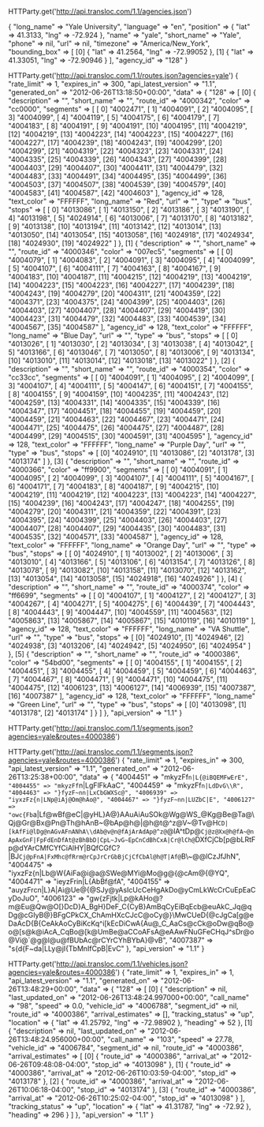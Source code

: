 
HTTParty.get('http://api.transloc.com/1.1/agencies.json')

{
  "long_name" => "Yale University",
  "language" => "en",
  "position" => {
  "lat" => 41.3133,
  "lng" => -72.924
  },
          "name" => "yale",
    "short_name" => "Yale",
         "phone" => nil,
           "url" => nil,
      "timezone" => "America/New_York",
  "bounding_box" => [
      [0] {
          "lat" => 41.2564,
          "lng" => -72.99052
      },
      [1] {
          "lat" => 41.33051,
          "lng" => -72.90946
      }
  ],
  "agency_id" => "128"
}

HTTParty.get('http://api.transloc.com/1.1/routes.json?agencies=yale')
{
            "rate_limit" => 1,
            "expires_in" => 300,
    "api_latest_version" => "1.1",
          "generated_on" => "2012-06-26T13:18:50+00:00",
                  "data" => {
        "128" => [
            [0] {
                "description" => "",
                 "short_name" => "",
                   "route_id" => "4000342",
                      "color" => "cc0000",
                   "segments" => [
                    [ 0] "4002471",
                    [ 1] "4004091",
                    [ 2] "4004095",
                    [ 3] "4004099",
                    [ 4] "4004119",
                    [ 5] "4004175",
                    [ 6] "4004179",
                    [ 7] "4004183",
                    [ 8] "4004191",
                    [ 9] "4004191",
                    [10] "4004195",
                    [11] "4004219",
                    [12] "4004219",
                    [13] "4004223",
                    [14] "4004223",
                    [15] "4004227",
                    [16] "4004227",
                    [17] "4004239",
                    [18] "4004243",
                    [19] "4004299",
                    [20] "4004299",
                    [21] "4004319",
                    [22] "4004323",
                    [23] "4004331",
                    [24] "4004335",
                    [25] "4004339",
                    [26] "4004343",
                    [27] "4004399",
                    [28] "4004403",
                    [29] "4004407",
                    [30] "4004411",
                    [31] "4004479",
                    [32] "4004483",
                    [33] "4004491",
                    [34] "4004495",
                    [35] "4004499",
                    [36] "4004503",
                    [37] "4004507",
                    [38] "4004539",
                    [39] "4004579",
                    [40] "4004583",
                    [41] "4004587",
                    [42] "4004603"
                ],
                  "agency_id" => 128,
                 "text_color" => "FFFFFF",
                  "long_name" => "Red",
                        "url" => "",
                       "type" => "bus",
                      "stops" => [
                    [ 0] "4013086",
                    [ 1] "4013150",
                    [ 2] "4013186",
                    [ 3] "4013190",
                    [ 4] "4013198",
                    [ 5] "4024914",
                    [ 6] "4013006",
                    [ 7] "4013170",
                    [ 8] "4013182",
                    [ 9] "4013138",
                    [10] "4013194",
                    [11] "4013142",
                    [12] "4013014",
                    [13] "4013050",
                    [14] "4013054",
                    [15] "4013058",
                    [16] "4024918",
                    [17] "4024934",
                    [18] "4024930",
                    [19] "4024922"
                ]
            },
            [1] {
                "description" => "",
                 "short_name" => "",
                   "route_id" => "4000346",
                      "color" => "007ec5",
                   "segments" => [
                    [ 0] "4004079",
                    [ 1] "4004083",
                    [ 2] "4004091",
                    [ 3] "4004095",
                    [ 4] "4004099",
                    [ 5] "4004107",
                    [ 6] "4004111",
                    [ 7] "4004163",
                    [ 8] "4004167",
                    [ 9] "4004183",
                    [10] "4004187",
                    [11] "4004215",
                    [12] "4004219",
                    [13] "4004219",
                    [14] "4004223",
                    [15] "4004223",
                    [16] "4004227",
                    [17] "4004239",
                    [18] "4004243",
                    [19] "4004279",
                    [20] "4004311",
                    [21] "4004359",
                    [22] "4004371",
                    [23] "4004375",
                    [24] "4004399",
                    [25] "4004403",
                    [26] "4004403",
                    [27] "4004407",
                    [28] "4004407",
                    [29] "4004419",
                    [30] "4004423",
                    [31] "4004479",
                    [32] "4004483",
                    [33] "4004539",
                    [34] "4004567",
                    [35] "4004587"
                ],
                  "agency_id" => 128,
                 "text_color" => "FFFFFF",
                  "long_name" => "Blue Day",
                        "url" => "",
                       "type" => "bus",
                      "stops" => [
                    [ 0] "4013026",
                    [ 1] "4013030",
                    [ 2] "4013034",
                    [ 3] "4013038",
                    [ 4] "4013042",
                    [ 5] "4013166",
                    [ 6] "4013046",
                    [ 7] "4013050",
                    [ 8] "4013006",
                    [ 9] "4013134",
                    [10] "4013010",
                    [11] "4013014",
                    [12] "4013018",
                    [13] "4013022"
                ]
            },
            [2] {
                "description" => "",
                 "short_name" => "",
                   "route_id" => "4000354",
                      "color" => "cc33cc",
                   "segments" => [
                    [ 0] "4004091",
                    [ 1] "4004095",
                    [ 2] "4004099",
                    [ 3] "4004107",
                    [ 4] "4004111",
                    [ 5] "4004147",
                    [ 6] "4004151",
                    [ 7] "4004155",
                    [ 8] "4004155",
                    [ 9] "4004159",
                    [10] "4004235",
                    [11] "4004243",
                    [12] "4004259",
                    [13] "4004331",
                    [14] "4004335",
                    [15] "4004339",
                    [16] "4004347",
                    [17] "4004451",
                    [18] "4004455",
                    [19] "4004459",
                    [20] "4004459",
                    [21] "4004463",
                    [22] "4004467",
                    [23] "4004471",
                    [24] "4004471",
                    [25] "4004475",
                    [26] "4004475",
                    [27] "4004487",
                    [28] "4004499",
                    [29] "4004515",
                    [30] "4004591",
                    [31] "4004595"
                ],
                  "agency_id" => 128,
                 "text_color" => "FFFFFF",
                  "long_name" => "Purple Day",
                        "url" => "",
                       "type" => "bus",
                      "stops" => [
                    [0] "4024910",
                    [1] "4013086",
                    [2] "4013178",
                    [3] "4013174"
                ]
            },
            [3] {
                "description" => "",
                 "short_name" => "",
                   "route_id" => "4000366",
                      "color" => "ff9900",
                   "segments" => [
                    [ 0] "4004091",
                    [ 1] "4004095",
                    [ 2] "4004099",
                    [ 3] "4004107",
                    [ 4] "4004111",
                    [ 5] "4004167",
                    [ 6] "4004171",
                    [ 7] "4004183",
                    [ 8] "4004187",
                    [ 9] "4004215",
                    [10] "4004219",
                    [11] "4004219",
                    [12] "4004223",
                    [13] "4004223",
                    [14] "4004227",
                    [15] "4004239",
                    [16] "4004243",
                    [17] "4004247",
                    [18] "4004255",
                    [19] "4004279",
                    [20] "4004311",
                    [21] "4004359",
                    [22] "4004391",
                    [23] "4004395",
                    [24] "4004399",
                    [25] "4004403",
                    [26] "4004403",
                    [27] "4004407",
                    [28] "4004407",
                    [29] "4004435",
                    [30] "4004483",
                    [31] "4004535",
                    [32] "4004571",
                    [33] "4004587"
                ],
                  "agency_id" => 128,
                 "text_color" => "FFFFFF",
                  "long_name" => "Orange Day",
                        "url" => "",
                       "type" => "bus",
                      "stops" => [
                    [ 0] "4024910",
                    [ 1] "4013002",
                    [ 2] "4013006",
                    [ 3] "4013010",
                    [ 4] "4013166",
                    [ 5] "4013106",
                    [ 6] "4013154",
                    [ 7] "4013126",
                    [ 8] "4013078",
                    [ 9] "4013082",
                    [10] "4013158",
                    [11] "4013070",
                    [12] "4013162",
                    [13] "4013054",
                    [14] "4013058",
                    [15] "4024918",
                    [16] "4024926"
                ]
            },
            [4] {
                "description" => "",
                 "short_name" => "",
                   "route_id" => "4000374",
                      "color" => "ff6699",
                   "segments" => [
                    [ 0] "4004107",
                    [ 1] "4004127",
                    [ 2] "4004127",
                    [ 3] "4004267",
                    [ 4] "4004271",
                    [ 5] "4004275",
                    [ 6] "4004439",
                    [ 7] "4004443",
                    [ 8] "4004443",
                    [ 9] "4004447",
                    [10] "4004559",
                    [11] "4004563",
                    [12] "4005863",
                    [13] "4005867",
                    [14] "4005867",
                    [15] "4010119",
                    [16] "4010119"
                ],
                  "agency_id" => 128,
                 "text_color" => "FFFFFF",
                  "long_name" => "VA Shuttle",
                        "url" => "",
                       "type" => "bus",
                      "stops" => [
                    [0] "4024910",
                    [1] "4024946",
                    [2] "4024938",
                    [3] "4013206",
                    [4] "4024942",
                    [5] "4024950",
                    [6] "4024954"
                ]
            },
            [5] {
                "description" => "",
                 "short_name" => "",
                   "route_id" => "4000386",
                      "color" => "54bd00",
                   "segments" => [
                    [ 0] "4004155",
                    [ 1] "4004155",
                    [ 2] "4004451",
                    [ 3] "4004455",
                    [ 4] "4004459",
                    [ 5] "4004459",
                    [ 6] "4004463",
                    [ 7] "4004467",
                    [ 8] "4004471",
                    [ 9] "4004471",
                    [10] "4004475",
                    [11] "4004475",
                    [12] "4006123",
                    [13] "4006127",
                    [14] "4006939",
                    [15] "4007387",
                    [16] "4007387"
                ],
                  "agency_id" => 128,
                 "text_color" => "FFFFFF",
                  "long_name" => "Green Line",
                        "url" => "",
                       "type" => "bus",
                      "stops" => [
                    [0] "4013098",
                    [1] "4013178",
                    [2] "4013174"
                ]
            }
        ]
    },
           "api_version" => "1.1"
}


HTTParty.get('http://api.transloc.com/1.1/segments.json?agencies=yale&routes=4000386')


HTTParty.get('http://api.transloc.com/1.1/segments.json?agencies=yale&routes=4000386') 
{
            "rate_limit" => 1,
            "expires_in" => 300,
    "api_latest_version" => "1.1",
          "generated_on" => "2012-06-26T13:25:38+00:00",
                  "data" => {
        "4004451" => "mkyzFf`n|L{@iBQEMFwErE",
        "4004455" => "mkyzFf`n|LgFlFkAaC",
        "4004459" => "mkyzFf`n|LdDvG\\R",
        "4004463" => "}fyzF~nn|LxCbGWXSc@",
        "4006939" => "iyxzFz{n|LNp@iAj@Om@hAo@",
        "4004467" => "}fyzF~nn|LUZbC|E",
        "4006127" => "owc{Fb`a|Lf@wBf@eC|@yHL}A@}AAuAiAuSOk@Wg@WS_@Kg@Be@Ta@\\Qj@Gr@Bx@Pn@Th@hAnB~@bAp@h@|@h@t@^z@V~@Tv@H`CD|[kAfFi@lDg@nAGvAFnANhA\\dAb@v@n@fAjArAdAp@^z@`@lA^tDp@`Cj@z@Xx@h@fA~@nApAxGnF|FpFdEnDfAt@zBhBbD|CpL~JvG~EpCnCdBhCxA|Cr@lCh@`DXfCjCb[p@bLRtFp@dYArCMfCYfCiAlHY|BQfCGfC?|BJ`Cj@pFnA|FxMhc@fRrm@rCpJrCrGbBjCjCfCbAl@h@T|Af@`B\\~@@lCzJfJhN",
        "4004475" => "iyxzFz{n|Lb@W{AiFa@i@a@SWe@MYi@Mo@g@{@cAm@{@YQ",
        "4004471" => "ieyzFrin|L{AbBf@fA",
        "4004155" => "auyzFrcn|L}A|Ai@Ue@{@SJy@yAsIcUcCeHgAkDo@yCmLkWcCrCuEpEaCyDoJuO",
        "4006123" => "gw{zFjtk|Lp@kAHo@?m@Eu@Qw@O[}DcD}A_BgH}DeF_C{CyB}AmBqCyEiBqEcb@euAkC_Jq@qDg@cGIyB@}BFgCPkCX_ChAmHXcCJcC@oCy@}\\MwCUeD{@cJgCa[g@eDaAcD{B{CeAkAoCyBiKcKq^i[kEcDiCwA{Au@_C_AaCs@cCk@oDw@qBo@o@[s@k@iAcA_CqBo@[k@UmBe@aCCoAFsA@eAAwFNuGFeCHqJ^sDr@o@Vi@`@g@l@u@fBUbAc@rCYrCYhBYbA}@vB",
        "4007387" => "s{d{F~da|LLy@jI{TbMnIfCpB|EvC"
    },
           "api_version" => "1.1"
}


HTTParty.get('http://api.transloc.com/1.1/vehicles.json?agencies=yale&routes=4000386') 
{
            "rate_limit" => 1,
            "expires_in" => 1,
    "api_latest_version" => "1.1",
          "generated_on" => "2012-06-26T13:48:29+00:00",
                  "data" => {
        "128" => [
            [0] {
                      "description" => nil,
                  "last_updated_on" => "2012-06-26T13:48:24.997000+00:00",
                        "call_name" => "98",
                            "speed" => 0.0,
                       "vehicle_id" => "4006788",
                       "segment_id" => nil,
                         "route_id" => "4000386",
                "arrival_estimates" => [],
                  "tracking_status" => "up",
                         "location" => {
                    "lat" => 41.25792,
                    "lng" => -72.98902
                },
                          "heading" => 52
            },
            [1] {
                      "description" => nil,
                  "last_updated_on" => "2012-06-26T13:48:24.956000+00:00",
                        "call_name" => "103",
                            "speed" => 27.78,
                       "vehicle_id" => "4006784",
                       "segment_id" => nil,
                         "route_id" => "4000386",
                "arrival_estimates" => [
                    [0] {
                          "route_id" => "4000386",
                        "arrival_at" => "2012-06-26T09:48:08-04:00",
                           "stop_id" => "4013098"
                    },
                    [1] {
                          "route_id" => "4000386",
                        "arrival_at" => "2012-06-26T10:03:59-04:00",
                           "stop_id" => "4013178"
                    },
                    [2] {
                          "route_id" => "4000386",
                        "arrival_at" => "2012-06-26T10:06:18-04:00",
                           "stop_id" => "4013174"
                    },
                    [3] {
                          "route_id" => "4000386",
                        "arrival_at" => "2012-06-26T10:25:02-04:00",
                           "stop_id" => "4013098"
                    }
                ],
                  "tracking_status" => "up",
                         "location" => {
                    "lat" => 41.31787,
                    "lng" => -72.92
                },
                          "heading" => 296
            }
        ]
    },
           "api_version" => "1.1"
}
